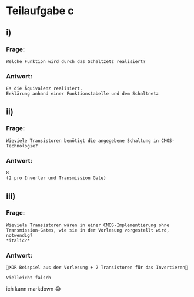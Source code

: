 # Teilaufgabe c

## i)

### Frage:

    Welche Funktion wird durch das Schaltzetz realisiert?

### Antwort:

    Es die Äquivalenz realisiert.
    Erklärung anhand einer Funktionstabelle und dem Schaltnetz

## ii)

### Frage:

    Wieviele Transistoren benötigt die angegebene Schaltung in CMOS-Technologie?

### Antwort:

    8
    (2 pro Inverter und Transmission Gate)

## iii)

### Frage:

    Wieviele Transistoren wären in einer CMOS-Implementierung ohne Transmission-Gates, wie sie in der Vorlesung vorgestellt wird, notwendig?
    *italic?*

### Antwort:

    🛑XOR Beispiel aus der Vorlesung + 2 Transistoren für das Invertieren🛑

`Vielleicht falsch`

ich kann markdown :joy:
